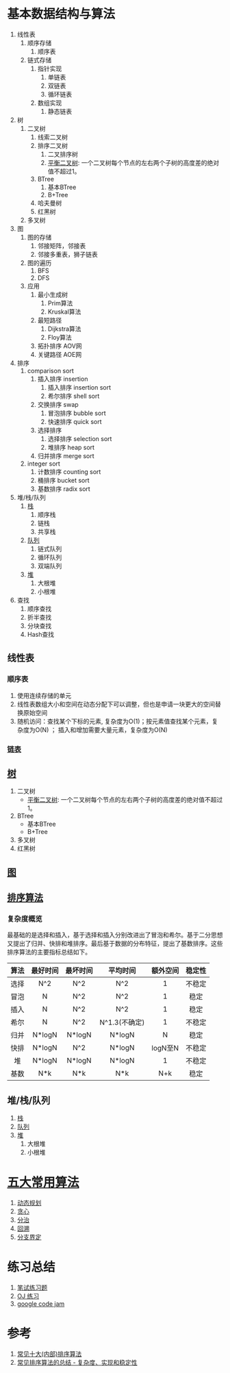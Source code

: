 # 基本数据结构与算法

1. 线性表
   1. 顺序存储
      1. 顺序表
   2. 链式存储
      1. 指针实现
         1. 单链表
         2. 双链表
         3. 循环链表
      2. 数组实现
         1. 静态链表   
2. 树
   1. 二叉树
      1. 线索二叉树
      2. 排序二叉树
         1. 二叉排序树
         2. [平衡二叉树](tree/bitree/link/balanced/BalancedTree.java): 一个二叉树每个节点的左右两个子树的高度差的绝对值不超过1。
      3. BTree
         1. 基本BTree 
         2. B+Tree
      4. 哈夫曼树
      5. 红黑树
   2. 多叉树
3. 图
   1. 图的存储
      1. 邻接矩阵，邻接表
      2. 邻接多重表，狮子链表
   2. 图的遍历
      1. BFS
      2. DFS
   3. 应用
      1. 最小生成树
         1. Prim算法
         2. Kruskal算法
      2. 最短路径
         1. Dijkstra算法
         2. Floy算法
      3. 拓扑排序 AOV网
      4. 关键路径 AOE网
4. 排序
    1. comparison sort
        1. 插入排序 insertion
            1. 插入排序 insertion sort
            2. 希尔排序 shell sort
        2. 交换排序 swap
            1. 冒泡排序 bubble sort
            2. 快速排序 quick sort
        3. 选择排序
            1. 选择排序 selection sort
            2. 堆排序 heap sort
        4. 归并排序 merge sort
    2. integer sort
        1. 计数排序 counting sort
        2. 桶排序 bucket sort
        3. 基数排序 radix sort
5. 堆/栈/队列
   1. [栈](../../src/main/dev/algorithm/stack)
      1. 顺序栈
      2. 链栈
      3. 共享栈
   2. [队列](queue)
      1. 链式队列
      2. 循环队列
      3. 双端队列
   3. [堆](../../src/main/dev/algorithm/heap)
       1. 大根堆
       2. 小根堆
6. 查找
   1. 顺序查找
   2. 折半查找
   3. 分块查找
   4. Hash查找

## 线性表

### 顺序表

1. 使用连续存储的单元
2. 线性表数组大小和空间在动态分配下可以调整，但也是申请一块更大的空间替换原始空间
3. 随机访问：查找某个下标的元素, 复杂度为O(1)；按元素值查找某个元素，复杂度为O(N) ； 插入和增加需要大量元素，复杂度为O(N)

### [链表](../../src/main/dev/algorithm/linkedlist)


## [树](../../src/main/dev/algorithm/tree)

1. 二叉树
    * [平衡二叉树](tree/bitree/link/balanced/BalancedTree.java): 一个二叉树每个节点的左右两个子树的高度差的绝对值不超过1。
2. BTree
    * 基本BTree 
    * B+Tree
3. 多叉树
4. 红黑树

## [图](../../src/main/dev/algorithm/graph)


## [排序算法](../../src/main/dev/algorithm/sort)


### 复杂度概览

最基础的是选择和插入，基于选择和插入分别改进出了冒泡和希尔。基于二分思想又提出了归并、快排和堆排序。最后基于数据的分布特征，提出了基数排序。这些排序算法的主要指标总结如下。

| 算法 | 最好时间 | 最坏时间 |   平均时间    | 额外空间 | 稳定性 |
| :--: | :------: | :------: | :-----------: | :------: | :----: |
| 选择 |   N^2    |   N^2    |      N^2      |    1     | 不稳定 |
| 冒泡 |    N     |   N^2    |      N^2      |    1     |  稳定  |
| 插入 |    N     |   N^2    |      N^2      |    1     |  稳定  |
| 希尔 |    N     |   N^2    | N^1.3(不确定) |    1     | 不稳定 |
| 归并 |  N*logN  |  N*logN  |    N*logN     |    N     |  稳定  |
| 快排 |  N*logN  |   N^2    |    N*logN     | logN至N  | 不稳定 |
|  堆  |  N*logN  |  N*logN  |    N*logN     |    1     | 不稳定 |
| 基数 |   N*k    |   N*k    |      N*k      |   N+k    |  稳定  |


## 堆/栈/队列

1. [栈](../../src/main/dev/algorithm/stack)
1. [队列](queue)
1. [堆](../../src/main/dev/algorithm/heap)
    1. 大根堆
    2. 小根堆


# [五大常用算法](五大常用算法.md)

1. [动态规划](../../src/main/dev/algorithm/dp)
1. [贪心](../../src/main/dev/algorithm/greedy)
1. [分治]()
1. [回溯]()
1. [分支界定]()

# 练习总结
1. [笔试练习题](exams.md)
2. [OJ 练习](oj.md)
3. [google code jam](https://codingcompetitions.withgoogle.com/codejam)


# 参考

1. [常见十大(内部)排序算法](https://blog.csdn.net/real_lisa/article/details/82685407)
1. [常见排序算法的总结 - 复杂度、实现和稳定性](https://www.jianshu.com/p/916b15eae350)